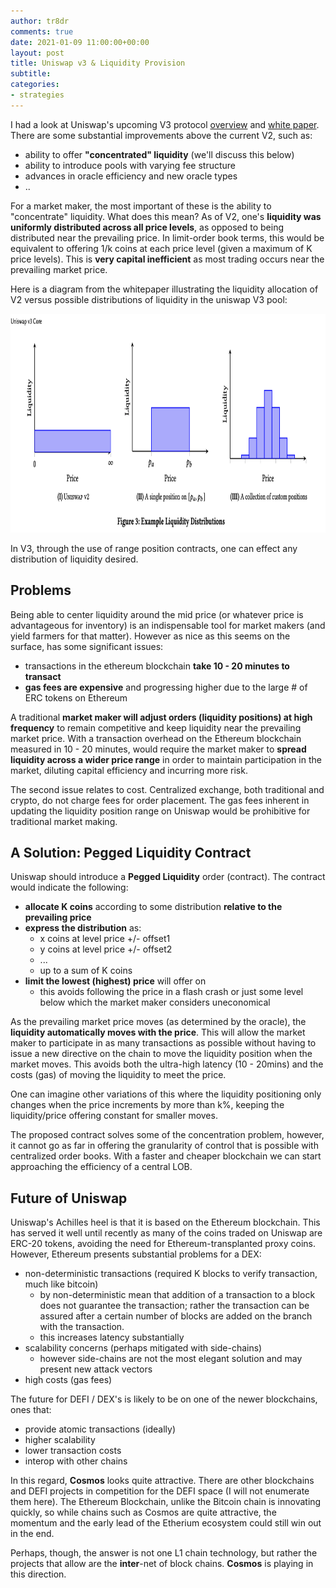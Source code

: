 ```yaml
---
author: tr8dr
comments: true
date: 2021-01-09 11:00:00+00:00
layout: post
title: Uniswap v3 & Liquidity Provision
subtitle:
categories:
- strategies
---
```

I had a look at Uniswap's upcoming V3 protocol [overview](https://uniswap.org/blog/uniswap-v3/) and 
[white paper](https://uniswap.org/whitepaper-v3.pdf).  There are some substantial improvements above the 
current V2, such as:

- ability to offer __"concentrated" liquidity__ (we'll discuss this below)
- ability to introduce pools with varying fee structure
- advances in oracle efficiency and new oracle types  
- ..

For a market maker, the most important of these is the ability to "concentrate" liquidity.  What does this 
mean?  As of V2, one's __liquidity was uniformly distributed across all price levels__, as opposed to being distributed
near the prevailing price.  In limit-order book
terms, this would be equivalent to offering 1/k coins at each price level (given a maximum of K price levels).
This is __very capital inefficient__ as most trading occurs near the prevailing market price.

Here is a diagram from the whitepaper illustrating the liquidity allocation of V2 versus possible distributions of
liquidity in the uniswap V3 pool:

<img src="/assets/2021-04-12/concentration.png" width="800" height="350" />

In V3, through the use of range position contracts, one can effect any distribution of liquidity desired. 

## Problems
Being able to center liquidity around the mid price (or whatever price is advantageous for inventory) is an
indispensable tool for market makers (and yield farmers for that matter).   However as nice as this seems on the
surface, has some significant issues:

- transactions in the ethereum blockchain __take 10 - 20 minutes to transact__
- __gas fees are expensive__ and progressing higher due to the large # of ERC tokens on Ethereum

A traditional __market maker will adjust orders (liquidity positions) at high frequency__ to remain competitive and keep
liquidity near the prevailing market price.  With a transaction overhead on the Ethereum blockchain measured in 10 - 20 
minutes, would require the market maker to __spread liquidity across a wider price range__ in order to maintain participation 
in the market, diluting capital efficiency and incurring more risk.

The second issue relates to cost.  Centralized exchange, both traditional and crypto, do not charge fees for order
placement.  The gas fees inherent in updating the liquidity position range on Uniswap would be prohibitive for
traditional market making.

## A Solution: Pegged Liquidity Contract
Uniswap should introduce a __Pegged Liquidity__ order (contract).  The contract would indicate the following:

- __allocate K coins__ according to some distribution __relative to the prevailing price__
- __express the distribution__ as:
  * x coins at level price +/- offset1
  * y coins at level price +/- offset2
  * ...
  * up to a sum of K coins
- __limit the lowest (highest) price__ will offer on 
  * this avoids following the price in a flash crash or just some level below which the market maker considers
    uneconomical
    
As the prevailing market price moves (as determined by the oracle), the __liquidity automatically moves with the price__.  This will
allow the market maker to participate in as many transactions as possible without having to issue a new directive
on the chain to move the liquidity position when the market moves.  This avoids both the ultra-high latency (10 - 20mins) and
the costs (gas) of moving the liquidity to meet the price.

One can imagine other variations of this where the liquidity positioning only changes when the price increments 
by more than k%, keeping the liquidity/price offering constant for smaller moves.
    
The proposed contract solves some of the concentration problem, however, it cannot go as far in offering the
granularity of control that is possible with centralized order books.  With a faster and cheaper blockchain
we can start approaching the efficiency of a central LOB.

## Future of Uniswap
Uniswap's Achilles heel is that it is based on the Ethereum blockchain.  This has served it well until recently as many of the
coins traded on Uniswap are ERC-20 tokens, avoiding the need for Ethereum-transplanted proxy coins.  However, Ethereum
presents substantial problems for a DEX:

- non-deterministic transactions (required K blocks to verify transaction, much like bitcoin)
  * by non-deterministic mean that addition of a transaction to a block does not guarantee the transaction;
    rather the transaction can be assured after a certain number of blocks are added on the branch with
    the transaction.
  * this increases latency substantially
- scalability concerns (perhaps mitigated with side-chains)
  * however side-chains are not the most elegant solution and may present new attack vectors
- high costs (gas fees)

The future for DEFI / DEX's is likely to be on one of the newer blockchains, ones that:

- provide atomic transactions (ideally)
- higher scalability
- lower transaction costs
- interop with other chains

In this regard, __Cosmos__ looks quite attractive.  There are other blockchains and DEFI projects in competition
for the DEFI space (I will not enumerate them here).  The Ethereum Blockchain, unlike the Bitcoin chain is 
innovating quickly, so while chains such as Cosmos are quite attractive, the momentum and the early lead of
the Etherium ecosystem could still win out in the end.

Perhaps, though, the answer is not one L1 chain technology, but rather the projects that allow are the __inter__-net
of block chains.  __Cosmos__ is playing in this direction.


